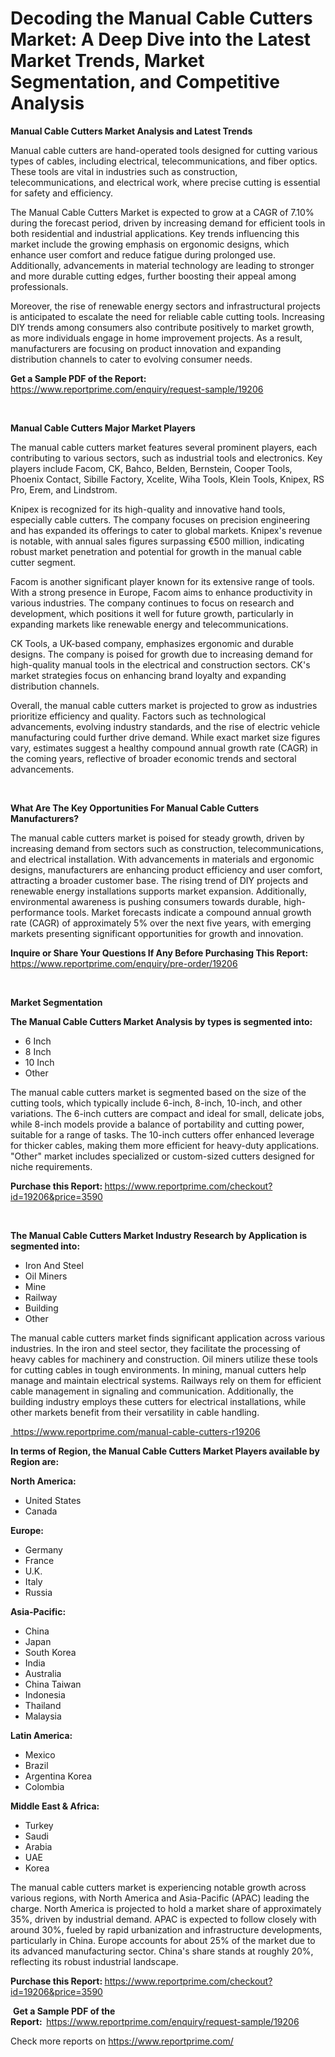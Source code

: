 <p><h1>Decoding the Manual Cable Cutters Market: A Deep Dive into the Latest Market Trends, Market Segmentation, and Competitive Analysis</h1></p><p><strong>Manual Cable Cutters Market Analysis and Latest Trends</strong></p>
<p><p>Manual cable cutters are hand-operated tools designed for cutting various types of cables, including electrical, telecommunications, and fiber optics. These tools are vital in industries such as construction, telecommunications, and electrical work, where precise cutting is essential for safety and efficiency. </p><p>The Manual Cable Cutters Market is expected to grow at a CAGR of 7.10% during the forecast period, driven by increasing demand for efficient tools in both residential and industrial applications. Key trends influencing this market include the growing emphasis on ergonomic designs, which enhance user comfort and reduce fatigue during prolonged use. Additionally, advancements in material technology are leading to stronger and more durable cutting edges, further boosting their appeal among professionals. </p><p>Moreover, the rise of renewable energy sectors and infrastructural projects is anticipated to escalate the need for reliable cable cutting tools. Increasing DIY trends among consumers also contribute positively to market growth, as more individuals engage in home improvement projects. As a result, manufacturers are focusing on product innovation and expanding distribution channels to cater to evolving consumer needs.</p></p>
<p><strong>Get a Sample PDF of the Report:&nbsp;</strong> <a href="https://www.reportprime.com/enquiry/request-sample/19206?utm_campaign=3076&utm_medium=2&utm_source=Github&utm_content=ia&utm_term=19032025&utm_id=manual-cable-cutters">https://www.reportprime.com/enquiry/request-sample/19206</a></p>
<p>&nbsp;</p>
<p><strong>Manual Cable Cutters Major Market Players</strong></p>
<p><p>The manual cable cutters market features several prominent players, each contributing to various sectors, such as industrial tools and electronics. Key players include Facom, CK, Bahco, Belden, Bernstein, Cooper Tools, Phoenix Contact, Sibille Factory, Xcelite, Wiha Tools, Klein Tools, Knipex, RS Pro, Erem, and Lindstrom.</p><p>Knipex is recognized for its high-quality and innovative hand tools, especially cable cutters. The company focuses on precision engineering and has expanded its offerings to cater to global markets. Knipex's revenue is notable, with annual sales figures surpassing €500 million, indicating robust market penetration and potential for growth in the manual cable cutter segment.</p><p>Facom is another significant player known for its extensive range of tools. With a strong presence in Europe, Facom aims to enhance productivity in various industries. The company continues to focus on research and development, which positions it well for future growth, particularly in expanding markets like renewable energy and telecommunications.</p><p>CK Tools, a UK-based company, emphasizes ergonomic and durable designs. The company is poised for growth due to increasing demand for high-quality manual tools in the electrical and construction sectors. CK's market strategies focus on enhancing brand loyalty and expanding distribution channels.</p><p>Overall, the manual cable cutters market is projected to grow as industries prioritize efficiency and quality. Factors such as technological advancements, evolving industry standards, and the rise of electric vehicle manufacturing could further drive demand. While exact market size figures vary, estimates suggest a healthy compound annual growth rate (CAGR) in the coming years, reflective of broader economic trends and sectoral advancements.</p></p>
<p>&nbsp;</p>
<p><strong>What Are The Key Opportunities For Manual Cable Cutters Manufacturers?</strong></p>
<p><p>The manual cable cutters market is poised for steady growth, driven by increasing demand from sectors such as construction, telecommunications, and electrical installation. With advancements in materials and ergonomic designs, manufacturers are enhancing product efficiency and user comfort, attracting a broader customer base. The rising trend of DIY projects and renewable energy installations supports market expansion. Additionally, environmental awareness is pushing consumers towards durable, high-performance tools. Market forecasts indicate a compound annual growth rate (CAGR) of approximately 5% over the next five years, with emerging markets presenting significant opportunities for growth and innovation.</p></p>
<p><strong>Inquire or Share Your Questions If Any Before Purchasing This Report:</strong> <a href="https://www.reportprime.com/enquiry/pre-order/19206?utm_campaign=3076&utm_medium=2&utm_source=Github&utm_content=ia&utm_term=19032025&utm_id=manual-cable-cutters">https://www.reportprime.com/enquiry/pre-order/19206</a></p>
<p>&nbsp;</p>
<p><strong>Market Segmentation</strong></p>
<p><strong>The Manual Cable Cutters Market Analysis by types is segmented into:</strong></p>
<p><ul><li>6 Inch</li><li>8 Inch</li><li>10 Inch</li><li>Other</li></ul></p>
<p><p>The manual cable cutters market is segmented based on the size of the cutting tools, which typically include 6-inch, 8-inch, 10-inch, and other variations. The 6-inch cutters are compact and ideal for small, delicate jobs, while 8-inch models provide a balance of portability and cutting power, suitable for a range of tasks. The 10-inch cutters offer enhanced leverage for thicker cables, making them more efficient for heavy-duty applications. "Other" market includes specialized or custom-sized cutters designed for niche requirements.</p></p>
<p><strong>Purchase this Report:&nbsp;</strong><a href="https://www.reportprime.com/checkout?id=19206&price=3590&utm_campaign=3076&utm_medium=2&utm_source=Github&utm_content=ia&utm_term=19032025&utm_id=manual-cable-cutters">https://www.reportprime.com/checkout?id=19206&price=3590</a></p>
<p>&nbsp;</p>
<p><strong>The Manual Cable Cutters Market Industry Research by Application is segmented into:</strong></p>
<p><ul><li>Iron And Steel</li><li>Oil Miners</li><li>Mine</li><li>Railway</li><li>Building</li><li>Other</li></ul></p>
<p><p>The manual cable cutters market finds significant application across various industries. In the iron and steel sector, they facilitate the processing of heavy cables for machinery and construction. Oil miners utilize these tools for cutting cables in tough environments. In mining, manual cutters help manage and maintain electrical systems. Railways rely on them for efficient cable management in signaling and communication. Additionally, the building industry employs these cutters for electrical installations, while other markets benefit from their versatility in cable handling.</p></p>
<p><a href="https://www.reportprime.com/manual-cable-cutters-r19206?utm_campaign=3076&utm_medium=2&utm_source=Github&utm_content=ia&utm_term=19032025&utm_id=manual-cable-cutters">&nbsp;https://www.reportprime.com/manual-cable-cutters-r19206</a></p>
<p><strong>In terms of Region, the Manual Cable Cutters Market Players available by Region are:</strong></p>
<p>
    <p> <strong> North America: </strong>
        <ul>
            <li>United States</li>
            <li>Canada</li>
        </ul>
        </p> 
    <p> <strong> Europe: </strong>
        <ul>
            <li>Germany</li>
            <li>France</li>
            <li>U.K.</li>
            <li>Italy</li>
            <li>Russia</li>
        </ul>
        </p> 
    <p> <strong> Asia-Pacific: </strong>
        <ul>
            <li>China</li>
            <li>Japan</li>
            <li>South Korea</li>
            <li>India</li>
            <li>Australia</li>
            <li>China Taiwan</li>
            <li>Indonesia</li>
            <li>Thailand</li>
            <li>Malaysia</li>
        </ul>
        </p> 
    <p> <strong> Latin America: </strong>
        <ul>
            <li>Mexico</li>
            <li>Brazil</li>
            <li>Argentina Korea</li>
            <li>Colombia</li>
        </ul>
        </p> 
    <p> <strong> Middle East & Africa: </strong>
        <ul>
            <li>Turkey</li>
            <li>Saudi</li>
            <li>Arabia</li>
            <li>UAE</li>
            <li>Korea</li>
        </ul>
    </p>
    </p>
<p><p>The manual cable cutters market is experiencing notable growth across various regions, with North America and Asia-Pacific (APAC) leading the charge. North America is projected to hold a market share of approximately 35%, driven by industrial demand. APAC is expected to follow closely with around 30%, fueled by rapid urbanization and infrastructure developments, particularly in China. Europe accounts for about 25% of the market due to its advanced manufacturing sector. China's share stands at roughly 20%, reflecting its robust industrial landscape.</p></p>
<p><strong>Purchase this Report: </strong><a href="https://www.reportprime.com/checkout?id=19206&price=3590&utm_campaign=3076&utm_medium=2&utm_source=Github&utm_content=ia&utm_term=19032025&utm_id=manual-cable-cutters">https://www.reportprime.com/checkout?id=19206&price=3590</a></p>
<p>&nbsp;<strong>Get a Sample PDF of the Report:&nbsp;&nbsp;</strong><a href="https://www.reportprime.com/enquiry/request-sample/19206?utm_campaign=3076&utm_medium=2&utm_source=Github&utm_content=ia&utm_term=19032025&utm_id=manual-cable-cutters">https://www.reportprime.com/enquiry/request-sample/19206</a></p>
<p><strong></strong></p>
<p>Check more reports on <a href="https://www.reportprime.com/?utm_campaign=3076&utm_medium=2&utm_source=Github&utm_content=ia&utm_term=19032025&utm_id=manual-cable-cutters">https://www.reportprime.com/</a></p>